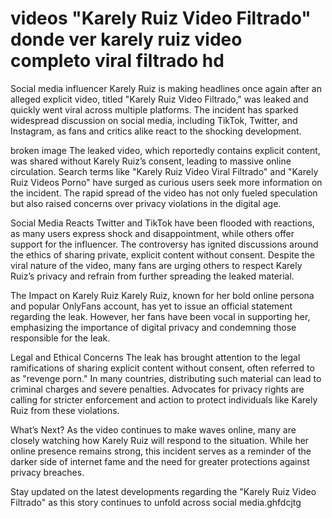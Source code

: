 # videos "Karely Ruiz Video Filtrado" donde ver karely ruiz video completo viral filtrado hd

Social media influencer Karely Ruiz is making headlines once again after an alleged explicit video, titled "Karely Ruiz Video Filtrado," was leaked and quickly went viral across multiple platforms. The incident has sparked widespread discussion on social media, including TikTok, Twitter, and Instagram, as fans and critics alike react to the shocking development.

broken image The leaked video, which reportedly contains explicit content, was shared without Karely Ruiz’s consent, leading to massive online circulation. Search terms like "Karely Ruiz Video Viral Filtrado" and "Karely Ruiz Videos Porno" have surged as curious users seek more information on the incident. The rapid spread of the video has not only fueled speculation but also raised concerns over privacy violations in the digital age.

Social Media Reacts Twitter and TikTok have been flooded with reactions, as many users express shock and disappointment, while others offer support for the influencer. The controversy has ignited discussions around the ethics of sharing private, explicit content without consent. Despite the viral nature of the video, many fans are urging others to respect Karely Ruiz’s privacy and refrain from further spreading the leaked material.

The Impact on Karely Ruiz Karely Ruiz, known for her bold online persona and popular OnlyFans account, has yet to issue an official statement regarding the leak. However, her fans have been vocal in supporting her, emphasizing the importance of digital privacy and condemning those responsible for the leak.

Legal and Ethical Concerns The leak has brought attention to the legal ramifications of sharing explicit content without consent, often referred to as "revenge porn." In many countries, distributing such material can lead to criminal charges and severe penalties. Advocates for privacy rights are calling for stricter enforcement and action to protect individuals like Karely Ruiz from these violations.

What’s Next? As the video continues to make waves online, many are closely watching how Karely Ruiz will respond to the situation. While her online presence remains strong, this incident serves as a reminder of the darker side of internet fame and the need for greater protections against privacy breaches.

Stay updated on the latest developments regarding the "Karely Ruiz Video Filtrado" as this story continues to unfold across social media.ghfdcjtg
